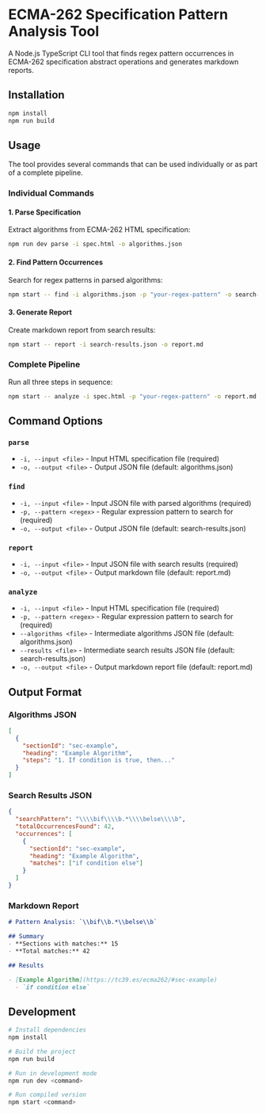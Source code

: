# ECMA-262 Specification Pattern Analysis Tool

A Node.js TypeScript CLI tool that finds regex pattern occurrences in ECMA-262 specification abstract operations and generates markdown reports.

## Installation

```bash
npm install
npm run build
```

## Usage

The tool provides several commands that can be used individually or as part of a complete pipeline.

### Individual Commands

#### 1. Parse Specification
Extract algorithms from ECMA-262 HTML specification:

```bash
npm run dev parse -i spec.html -o algorithms.json
```

#### 2. Find Pattern Occurrences
Search for regex patterns in parsed algorithms:

```bash
npm start -- find -i algorithms.json -p "your-regex-pattern" -o search-results.json
```

#### 3. Generate Report
Create markdown report from search results:

```bash
npm start -- report -i search-results.json -o report.md
```

### Complete Pipeline

Run all three steps in sequence:

```bash
npm start -- analyze -i spec.html -p "your-regex-pattern" -o report.md
```

## Command Options

### `parse`
- `-i, --input <file>` - Input HTML specification file (required)
- `-o, --output <file>` - Output JSON file (default: algorithms.json)

### `find`
- `-i, --input <file>` - Input JSON file with parsed algorithms (required)
- `-p, --pattern <regex>` - Regular expression pattern to search for (required)
- `-o, --output <file>` - Output JSON file (default: search-results.json)

### `report`
- `-i, --input <file>` - Input JSON file with search results (required)
- `-o, --output <file>` - Output markdown file (default: report.md)

### `analyze`
- `-i, --input <file>` - Input HTML specification file (required)
- `-p, --pattern <regex>` - Regular expression pattern to search for (required)
- `--algorithms <file>` - Intermediate algorithms JSON file (default: algorithms.json)
- `--results <file>` - Intermediate search results JSON file (default: search-results.json)
- `-o, --output <file>` - Output markdown report file (default: report.md)

## Output Format

### Algorithms JSON
```json
[
  {
    "sectionId": "sec-example",
    "heading": "Example Algorithm",
    "steps": "1. If condition is true, then..."
  }
]
```

### Search Results JSON
```json
{
  "searchPattern": "\\\\bif\\\\b.*\\\\belse\\\\b",
  "totalOccurrencesFound": 42,
  "occurrences": [
    {
      "sectionId": "sec-example",
      "heading": "Example Algorithm",
      "matches": ["if condition else"]
    }
  ]
}
```

### Markdown Report
```markdown
# Pattern Analysis: `\\bif\\b.*\\belse\\b`

## Summary
- **Sections with matches:** 15
- **Total matches:** 42

## Results

- [Example Algorithm](https://tc39.es/ecma262/#sec-example)
  - `if condition else`
```

## Development

```bash
# Install dependencies
npm install

# Build the project
npm run build

# Run in development mode
npm run dev <command>

# Run compiled version
npm start <command>
```
